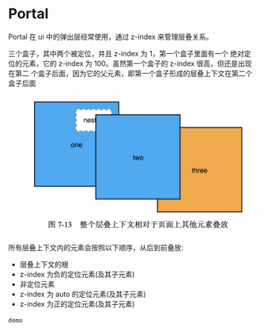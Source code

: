 # Portal

Portal 在 ui 中的弹出层经常使用，通过 z-index 来管理层叠关系。

三个盒子，其中两个被定位，并且 z-index 为 1，第一个盒子里面有一个 绝对定位的元素，它的 z-index 为 100。虽然第一个盒子的 z-index 很高，但还是出现在第二 个盒子后面，因为它的父元素，即第一个盒子形成的层叠上下文在第二个盒子后面

![z-index](./z-index.png)

所有层叠上下文内的元素会按照以下顺序，从后到前叠放:

- 层叠上下文的根
- z-index 为负的定位元素(及其子元素)
- 非定位元素
- z-index 为 auto 的定位元素(及其子元素)
- z-index 为正的定位元素(及其子元素)

<code src="./demo.tsx">demo</code>
